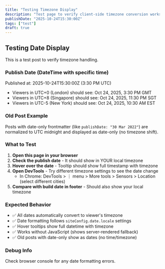 ```yaml
---
title: "Testing Timezone Display"
description: "Test page to verify client-side timezone conversion works correctly"
publishDate: "2025-10-24T15:30:00Z"
tags: ["test"]
draft: true
---
```


## Testing Date Display

This is a test post to verify timezone handling.

### Publish Date (DateTime with specific time)

Published at: 2025-10-24T15:30:00Z (3:30 PM UTC)

- Viewers in UTC+0 (London) should see: Oct 24, 2025, 3:30 PM GMT
- Viewers in UTC+8 (Singapore) should see: Oct 24, 2025, 11:30 PM SGT
- Viewers in UTC-5 (New York) should see: Oct 24, 2025, 10:30 AM EST

### Old Post Example

Posts with date-only frontmatter (like `publishDate: "30 Mar 2022"`) are normalized to UTC midnight and displayed as date-only (no timezone shift).

### What to Test

1. **Open this page in your browser**
2. **Check the publish date** - It should show in YOUR local timezone
3. **Hover over the date** - Tooltip should show full timestamp with timezone
4. **Open DevTools** - Try different timezone settings to see the date change
   - In Chrome: DevTools > ⋮ menu > More tools > Sensors > Location (select different cities)
5. **Compare with build date in footer** - Should also show your local timezone

### Expected Behavior

- ✅ All dates automatically convert to viewer's timezone
- ✅ Date formatting follows `siteConfig.date.locale` settings
- ✅ Hover tooltips show full datetime with timezone
- ✅ Works without JavaScript (shows server-rendered fallback)
- ✅ Old posts with date-only show as dates (no time/timezone)

### Debug Info

Check browser console for any date formatting errors.
